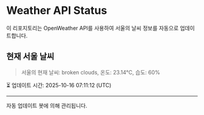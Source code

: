 
# Weather API Status

이 리포지토리는 OpenWeather API를 사용하여 서울의 날씨 정보를 자동으로 업데이트합니다.

## 현재 서울 날씨
> 서울의 현재 날씨: broken clouds, 온도: 23.14°C, 습도: 60%

⏳ 업데이트 시간: 2025-10-16 07:11:12 (UTC)

---
자동 업데이트 봇에 의해 관리됩니다.

